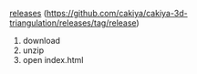 [releases](https://github.com/cakiya/cakiya-3d-triangulation/releases/tag/release)
(https://github.com/cakiya/cakiya-3d-triangulation/releases/tag/release)

1. download
2. unzip
3. open index.html
